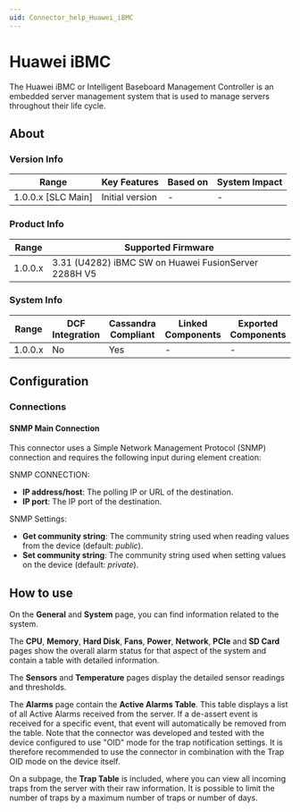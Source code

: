 ```yaml
---
uid: Connector_help_Huawei_iBMC
---
```


# Huawei iBMC

The Huawei iBMC or Intelligent Baseboard Management Controller is an embedded server management system that is used to manage servers throughout their life cycle.

## About

### Version Info

| Range                | Key Features     | Based on     | System Impact     |
|----------------------|------------------|--------------|-------------------|
| 1.0.0.x [SLC Main]   | Initial version  | -            | -                 |

### Product Info

| Range     | Supported Firmware                                   |
|-----------|------------------------------------------------------|
| 1.0.0.x   | 3.31 (U4282) iBMC SW on Huawei FusionServer 2288H V5 |

### System Info

| Range     | DCF Integration     | Cassandra Compliant     | Linked Components     | Exported Components     |
|-----------|---------------------|-------------------------|-----------------------|-------------------------|
| 1.0.0.x   | No                  | Yes                     | -                     | -                       |

## Configuration

### Connections

#### SNMP Main Connection

This connector uses a Simple Network Management Protocol (SNMP) connection and requires the following input during element creation:

SNMP CONNECTION:

- **IP address/host**: The polling IP or URL of the destination.
- **IP port**: The IP port of the destination.

SNMP Settings:

- **Get community string**: The community string used when reading values from the device (default: *public*).
- **Set community string**: The community string used when setting values on the device (default: *private*).

## How to use

On the **General** and **System** page, you can find information related to the system.

The **CPU**, **Memory**, **Hard Disk**, **Fans**, **Power**, **Network**, **PCIe** and **SD Card** pages show the overall alarm status for that aspect of the system and contain a table with detailed information.

The **Sensors** and **Temperature** pages display the detailed sensor readings and thresholds.

The **Alarms** page contain the **Active Alarms Table**. This table displays a list of all Active Alarms received from the server. If a de-assert event is received for a specific event, that event will automatically be removed from the table.
Note that the connector was developed and tested with the device configured to use "OID" mode for the trap notification settings. It is therefore recommended to use the connector in combination with the Trap OID mode on the device itself.

On a subpage, the **Trap Table** is included, where you can view all incoming traps from the server with their raw information. It is possible to limit the number of traps by a maximum number of traps or number of days.

